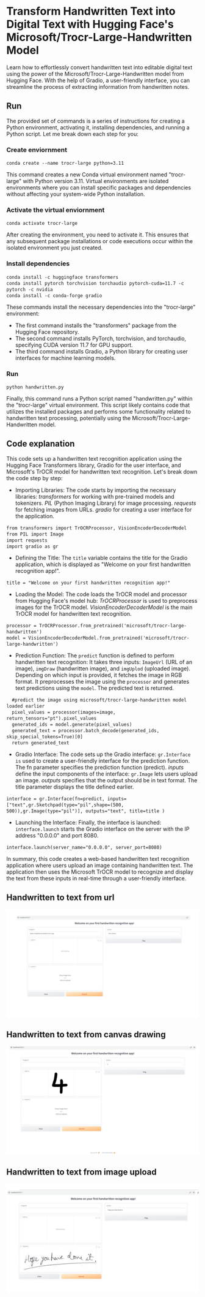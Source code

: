 # Transform Handwritten Text into Digital Text with Hugging Face's Microsoft/Trocr-Large-Handwritten Model
Learn how to effortlessly convert handwritten text into editable digital text using the power of the Microsoft/Trocr-Large-Handwritten model from Hugging Face. With the help of Gradio, a user-friendly interface, you can streamline the process of extracting information from handwritten notes.

## Run
The provided set of commands is a series of instructions for creating a Python environment, activating it, installing dependencies, and running a Python script. Let me break down each step for you:

### Create enviornment 
``` 
conda create --name trocr-large python=3.11
```
This command creates a new Conda virtual environment named "trocr-large" with Python version 3.11. Virtual environments are isolated environments where you can install specific packages and dependencies without affecting your system-wide Python installation.

### Activate the virtual enviornment
```
conda activate trocr-large 
```
After creating the environment, you need to activate it. This ensures that any subsequent package installations or code executions occur within the isolated environment you just created.

### Install dependencies
```
conda install -c huggingface transformers
conda install pytorch torchvision torchaudio pytorch-cuda=11.7 -c pytorch -c nvidia
conda install -c conda-forge gradio
```
These commands install the necessary dependencies into the "trocr-large" environment:
- The first command installs the "transformers" package from the Hugging Face repository.
- The second command installs PyTorch, torchvision, and torchaudio, specifying CUDA version 11.7 for GPU support.
- The third command installs Gradio, a Python library for creating user interfaces for machine learning models.

### Run 
``` 
python handwritten.py
```
Finally, this command runs a Python script named "handwritten.py" within the "trocr-large" virtual environment. This script likely contains code that utilizes the installed packages and performs some functionality related to handwritten text processing, potentially using the Microsoft/Trocr-Large-Handwritten model.


## Code explanation
This code sets up a handwritten text recognition application using the Hugging Face Transformers library, Gradio for the user interface, and Microsoft's TrOCR model for handwritten text recognition. Let's break down the code step by step:

- Importing Libraries:
  The code starts by importing the necessary libraries:
    *transformers* for working with pre-trained models and tokenizers.
    *PIL* (Python Imaging Library) for image processing.
    *requests* for fetching images from URLs.
    *gradio* for creating a user interface for the application.
```
from transformers import TrOCRProcessor, VisionEncoderDecoderModel
from PIL import Image
import requests
import gradio as gr
```

- Defining the Title:
  The `title` variable contains the title for the Gradio application, which is displayed as "Welcome on your first handwritten recognition app!".
```
title = "Welcome on your first handwritten recognition app!"
```
- Loading the Model:
  The code loads the TrOCR model and processor from Hugging Face's model hub:
    *TrOCRProcessor* is used to preprocess images for the TrOCR model.
    *VisionEncoderDecoderModel* is the main TrOCR model for handwritten text recognition.
```
processor = TrOCRProcessor.from_pretrained('microsoft/trocr-large-handwritten')
model = VisionEncoderDecoderModel.from_pretrained('microsoft/trocr-large-handwritten')
```

- Prediction Function:
  The `predict` function is defined to perform handwritten text recognition:
    It takes three inputs: `ImageUrl` (URL of an image), `imgDraw` (handwritten image), and `imgUplod` (uploaded image).
    Depending on which input is provided, it fetches the image in RGB format.
    It preprocesses the image using the `processor` and generates text predictions using the `model`.
    The predicted text is returned.

```
  #predict the image using microsoft/trocr-large-handwritten model loaded earlier
  pixel_values = processor(images=image, return_tensors="pt").pixel_values
  generated_ids = model.generate(pixel_values)
  generated_text = processor.batch_decode(generated_ids, skip_special_tokens=True)[0]
  return generated_text
```

- Gradio Interface:
  The code sets up the Gradio interface:
    `gr.Interface is` used to create a user-friendly interface for the prediction function.
    The fn parameter specifies the prediction function (predict).
    *inputs* define the input components of the interface:
      `gr.Image` lets users upload an image.
    *outputs* specifies that the output should be in text format.
    The title parameter displays the title defined earlier.
```
interface = gr.Interface(fn=predict, inputs=["text",gr.Sketchpad(type="pil",shape=(500, 500)),gr.Image(type="pil")], outputs="text", title=title )
```

- Launching the Interface:
  Finally, the interface is launched:
    `interface.launch` starts the Gradio interface on the server with the IP address "0.0.0.0" and port 8080.
```
interface.launch(server_name="0.0.0.0", server_port=8080)
```

In summary, this code creates a web-based handwritten text recognition application where users upload an image containing handwritten text. The application then uses the Microsoft TrOCR model to recognize and display the text from these inputs in real-time through a user-friendly interface. 

## Handwritten to text from url
![handwritten to text from url](images/url-image.PNG)

## Handwritten to text from canvas drawing
![handwritten to text from url](images/handwritten-canvas.PNG)

## Handwritten to text from image upload
![handwritten to text from url](images/uploaded-image.PNG)
